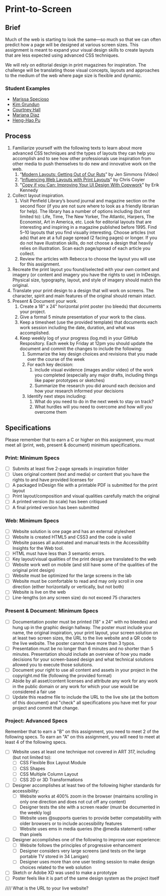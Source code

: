 # Print-to-Screen

## Brief
Much of the web is starting to look the same—so much so that we can often predict how a page will be designed at various screen sizes. This assignment is meant to expand your visual design skills to create layouts that are less expected using advanced CSS techniques. 

We will rely on editorial design in print magazines for inspiration. The challenge will be translating those visual concepts, layouts and approaches to the medium of the web where page size is flexible and dynamic. 

### Student Examples
* [Marissa Specioso](http://www.specioso.com/websites/print-to-screen/)
* [Kim Grundun](http://www.oswego.edu/~kgrunden/pts/) 
* [Courtney Hall](http://oswego.edu/~chall4/project_1/index.html)
* [Mariana Diaz](http://oswego.edu/~mdiaz2/mdiaz_screen_Final/)
* [Heng-Hao Pu](http://oswego.edu/~hpu/print-to-screen/)

## Process
1. Familiarize yourself with the following texts to learn about more advanced CSS techniques and the types of layouts they can help you accomplish and to see how other professionals use inspiration from other media to push themselves to do new and innovative work on the web.
    1. “[Modern Layouts: Getting Out of Our Ruts](https://www.youtube.com/watch?v=jreccgYLfx8)” by Jen Simmons (Video)
    1. “[Influencing Web Layouts with Print Layouts](https://css-tricks.com/print-magazine-layouts-converted-to-web-layouts/)" by Chris Coyier
    1. "[Copy if you Can: Improving Your UI Design With Copywork](https://www.smashingmagazine.com/2017/02/improving-ui-design-skills-copywork/)" by Erik Kennedy
1. Collect layout inspiration.
    1. Visit Penfield Library’s bound journal and magazine section on the second floor (if you are not sure where to look as a friendly librarian for help). The library has a number of options including (but not limited to): Life, Time, The New Yorker, The Atlantic, Harpers, The Economist, Art in America, etc. Look for editorial layouts that are interesting and inspiring in a magazine published before 1995. Find 5–10 layouts that you find visually interesting. Choose articles (not ads) that are at a full page spread (2 facing pages) or longer. If you do not have illustration skills, do not choose a design that heavily relies on illustration. Scan each page/spread of each article you collect.
    1. Review the articles with Rebecca to choose the layout you will use for this assignment.
1. Recreate the print layout you found/selected with your own content and imagery (or content and imagery you have the rights to use) in InDesign. Physical size, typography, layout, and style of imagery should match the original.
1. Translate your print design to a design that will work on screens. The character, spirit and main features of the original should remain intact.
1. Present & Document your work.
    1. Create a 18" x 24" horizontal print poster (no bleeds) that documents your project.
    1. Give a formal 5 minute presentation of your work to the class.
    1. Keep a timesheet (use the provided template) that documents each work session including the date, duration, and what was accomplished.
    1. Keep weekly log of your progress (log.md) in your GitHub Respository. Each week by Friday at 12pm you should update the document and commit the changes to include the following:
        1. Summarize the key design choices and revisions that you made over the course of the week
        1. For each key decision:
            1. include visual evidence (images and/or video) of the work you completed (especially any major drafts, including things like paper prototypes or sketches)
            1. Summarize the research you did around each decision and how your research informed your decisions
        1. Identify next steps including:
            1. What do you need to do in the next week to stay on track?
            1. What hurdles will you need to overcome and how will you overcome them
        
## Specifications
Please remember that to earn a C or higher on this assignment, you must meet all (print, web, present & document) minimum specifications.
### Print: Minimum Specs
- [ ] Submits at least five 2-page spreads in inspiration folder
- [ ] Uses original content (text and media) or content that you have the rights to and have provided licenses for
- [ ] A packaged InDesign file with a printable PDF is submitted for the print layout
- [ ] Print layout/composition and visual qualities carefully match the original
- [ ] A printed version (to scale) has been critiqued
- [ ] A final printed version has been submitted

### Web: Minimum Specs
- [ ] Website solution is one page and has an external stylesheet
- [ ] Website is created HTML5 and CSS3 and the code is valid
- [ ] Website passes all automated and manual tests in the Accessibility Insights for the Web tool. 
- [ ] HTML must have less than 3 semantic errors.
- [ ] Key layout/visual qualities of the print design are translated to the web
- [ ] Website work well on mobile (and still have some of the qualities of the original print design)
- [ ] Website must be optimized for the large screens in the lab
- [ ] Website must be comfortable to read and may only scroll in one direction (either horizontally or vertically, but not both)
- [ ] Website is live on the web
- [ ] Line-lengths (on any screen size) do not exceed 75 characters

### Present & Document: Minimum Specs
- [ ] Documentation poster must be printed (18" x 24" with no bleedes) and hung up in the graphic design hallway. The poster must include your name, the original inspiration, your print layout, your screen solution on at least two screen sizes, the URL to the live website and a QR code to the live website. The poster cannot have more than 3 typos.
- [ ] Presentation must be no longer than 6 minutes and no shorter than 5 minutes. Presentation should include an overview of how you made decisions for your screen-based design and what technical solutions allowed you to execute those solutions.
- [ ] Document your right to use all content and assets in your project in the copyright.md file (following the provided format)
- [ ] Abide by all asset/content licenses and attribute any work for any work in the public domain or any work for which your use would be considered a fair use
- [ ] Update this readme file to include the URL to the live site (at the bottom of this document) and "check" all specifications you have met for your project and commit that change.

### Project: Advanced Specs
Remember that to earn a "B" on this assignment, you need to meet 2 of the following specs. To earn an "A" on this assignment, you will need to meet at least 4 of the following specs.
- [ ] Website uses at least one technique not covered in ART 317, including (but not limited to): 
    - [ ] CSS Flexible Box Layout Module
    - [ ] CSS Shapes
    - [ ] CSS Multiple Column Layout
    - [ ] CSS 2D or 3D Transformations
- [ ] Designer accomplishes at least two of the following higher standards for accessibility:
    - [ ] Website works at 400% zoom in the browser (maintains scrolling in only one direction and does not cut off any content)
    - [ ] Designer tests the site with a screen reader (must be documented in the weekly log)
    - [ ] Website uses @supports queries to provide better compatability with older browsers or to include accessibility features
    - [ ] Website uses ems in media queries (the @media statement) rather than pixels
- [ ] Designer accomplishes one of the following to improve user experience:
    - [ ] Website follows the principles of progressive enhancement
    - [ ] Designer considers very large screens (and tests on the large portable TV stored in 34 Lanigan)
    - [ ] Designer uses more than one user testing session to make design choices related to the web solution
- [ ] Sketch or Adobe XD was used to make a prototype
- [ ] Poster feels like it is part of the same design system as the project itself

////
What is the URL to your live website?
